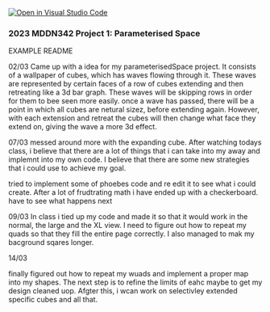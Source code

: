 [![Open in Visual Studio Code](https://classroom.github.com/assets/open-in-vscode-c66648af7eb3fe8bc4f294546bfd86ef473780cde1dea487d3c4ff354943c9ae.svg)](https://classroom.github.com/online_ide?assignment_repo_id=10300715&assignment_repo_type=AssignmentRepo)
### 2023 MDDN342 Project 1: Parameterised Space
EXAMPLE README 

02/03 Came up with a idea for my parameterisedSpace project. It consists of a wallpaper of cubes, which has waves flowing through it. These waves are represented by certain faces of a row of cubes extending and then retreating like a 3d bar graph. These waves will be skipping rows in order for them to bee seen more easily. once a wave has passed, there will be a point in which all cubes are netural sizez, before extending again. However, with each extension and retreat the cubes will then change what face they extend on, giving the wave a more 3d effect.

07/03 messed around more with the expanding cube. After watching todays class, i believe that there are a lot of things that i can take into my away and implemnt into my own code. I believe that there are some new strategies that i could use to achieve my goal.

tried to implement some of phoebes code and re edit it to see what i could create. After a lot of frudtrating math i have ended up with a checkerboard. have to see what happens next

09/03
In class i tied up my code and made it so that it would work in the normal, the large and the XL view. I need to figure out how to repeat my quads so that they fill the entire page correctly. I also managed to mak my bacground sqares longer.

14/03

finally figured out how to repeat my wuads and implement a proper map into my shapes. The next step is to refine the limits of eahc maybe to get my design cleaned uop. Afgter this, i  wcan work on selectivley extended specific cubes and all that.